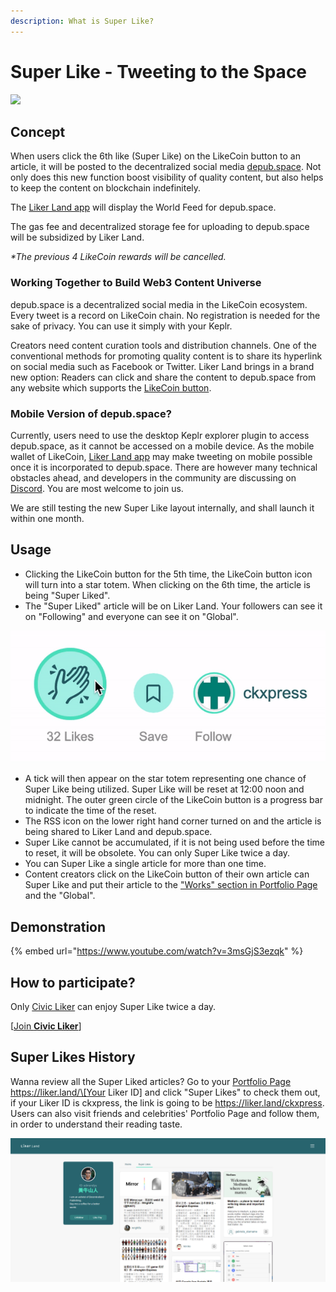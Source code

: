```yaml
---
description: What is Super Like?
---
```


# Super Like - Tweeting to the Space

![](https://gblobscdn.gitbook.com/assets%2F-LL4mdaVjNgL6A1--PV0%2F-MDKKfTTMClruYgMEN2z%2F-MDKL9uOAcQBWwTt-7PY%2Flikecoin\_ad92\_super\_like\_dragonball.png?alt=media\&token=aebf61cf-24c0-4d70-9cce-a582d82122e8)

## Concept

When users click the 6th like (Super Like) on the LikeCoin button to an article, it will be posted to the decentralized social media [depub.space](http://depub.space/). Not only does this new function boost visibility of quality content, but also helps to keep the content on blockchain indefinitely.

The [Liker Land app](https://liker.land/getapp) will display the World Feed for depub.space.

The gas fee and decentralized storage fee for uploading to depub.space will be subsidized by Liker Land.&#x20;

_\*The previous 4 LikeCoin rewards will be cancelled._

### **Working Together to Build Web3 Content Universe**

depub.space is a decentralized social media in the LikeCoin ecosystem. Every tweet is a record on LikeCoin chain. No registration is needed for the sake of privacy. You can use it simply with your Keplr.

Creators need content curation tools and distribution channels. One of the conventional methods for promoting quality content is to share its hyperlink on social media such as Facebook or Twitter. Liker Land brings in a brand new option: Readers can click and share the content to depub.space from any website which supports the [LikeCoin button](../creator/).

### Mobile Version of depub.space?

Currently, users need to use the desktop Keplr explorer plugin to access depub.space, as it cannot be accessed on a mobile device. As the mobile wallet of LikeCoin, [Liker Land app](https://liker.land/getapp) may make tweeting on mobile possible once it is incorporated to depub.space. There are however many technical obstacles ahead, and developers in the community are discussing on [Discord](http://discord.gg/likecoin). You are most welcome to join us.

We are still testing the new Super Like layout internally, and shall launch it within one month.

## Usage <a href="#zen-yang-can-yu" id="zen-yang-can-yu"></a>

* Clicking the LikeCoin button for the 5th time, the LikeCoin button icon will turn into a star totem. When clicking on the 6th time, the article is being "Super Liked".
* The "Super Liked" article will be on Liker Land. Your followers can see it on "Following" and everyone can see it on "Global".

![](../../.gitbook/assets/superlike.gif)

* A tick will then appear on the star totem representing one chance of Super Like being utilized. Super Like will be reset at 12:00 noon and midnight. The outer green circle of the LikeCoin button is a progress bar to indicate the time of the reset.
* The RSS icon on the lower right hand corner turned on and the article is being shared to Liker Land and depub.space.
* Super Like cannot be accumulated, if it is not being used before the time to reset, it will be obsolete. You can only Super Like twice a day.
* You can Super Like a single article for more than one time.
* Content creators click on the LikeCoin button of their own article can Super Like and put their article to the ["Works" section in Portfolio Page](../creatortools/portfolio-page.md#works) and the "Global".



## **Demonstration**

{% embed url="https://www.youtube.com/watch?v=3msGjS3ezqk" %}

## **How to participate?** <a href="#zen-yang-can-yu" id="zen-yang-can-yu"></a>

Only [Civic Liker](../civic-liker/) can enjoy Super Like twice a day.

\[[Join **Civic Liker**](../civic-liker/be-a-civic-liker.md)]

## Super Likes History

Wanna review all the Super Liked articles? Go to your [Portfolio Page](../creatortools/portfolio-page.md) https://liker.land/\[Your Liker ID] and click "Super Likes" to check them out, if your Liker ID is ckxpress, the link is going to be https://liker.land/ckxpress. Users can also visit friends and celebrities' Portfolio Page and follow them, in order to understand their reading taste.

![](<../../.gitbook/assets/Portfolio Page 2-en.png>)
